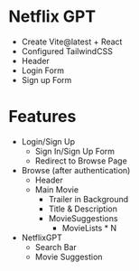# Netflix GPT

- Create Vite@latest + React
- Configured TailwindCSS
- Header
- Login Form
- Sign up Form

# Features

- Login/Sign Up
  - Sign In/Sign Up Form
  - Redirect to Browse Page
- Browse (after authentication)
  - Header
  - Main Movie
    - Trailer in Background
    - Title & Description
    - MovieSuggestions
      - MovieLists \* N
- NetflixGPT
  - Search Bar
  - Movie Suggestion
